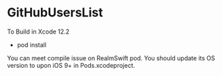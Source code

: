 # GitHubUsersList

To Build in Xcode 12.2
- pod install

You can meet compile issue on RealmSwift pod. You should update its OS version to upon iOS 9+ in Pods.xcodeproject.
